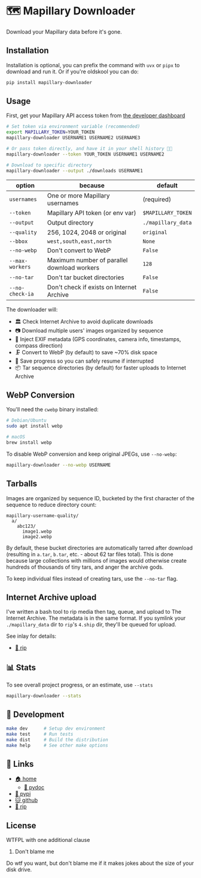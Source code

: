 # 🗺️ Mapillary Downloader

Download your Mapillary data before it's gone.

## Installation

Installation is optional, you can prefix the command with `uvx` or `pipx` to
download and run it. Or if you're oldskool you can do:

```bash
pip install mapillary-downloader
```

## Usage

First, get your Mapillary API access token from
[the developer dashboard](https://www.mapillary.com/dashboard/developers)

```bash
# Set token via environment variable (recommended)
export MAPILLARY_TOKEN=YOUR_TOKEN
mapillary-downloader USERNAME1 USERNAME2 USERNAME3

# Or pass token directly, and have it in your shell history 💩👀
mapillary-downloader --token YOUR_TOKEN USERNAME1 USERNAME2

# Download to specific directory
mapillary-downloader --output ./downloads USERNAME1
```

| option          | because                                      | default            |
| --------------- | -------------------------------------------- | ------------------ |
| `usernames`     | One or more Mapillary usernames              | (required)         |
| `--token`       | Mapillary API token (or env var)             | `$MAPILLARY_TOKEN` |
| `--output`      | Output directory                             | `./mapillary_data` |
| `--quality`     | 256, 1024, 2048 or original                  | `original`         |
| `--bbox`        | `west,south,east,north`                      | `None`             |
| `--no-webp`     | Don't convert to WebP                        | `False`            |
| `--max-workers` | Maximum number of parallel download workers  | `128`              |
| `--no-tar`      | Don't tar bucket directories                 | `False`            |
| `--no-check-ia` | Don't check if exists on Internet Archive    | `False`            |

The downloader will:

* 🏛️ Check Internet Archive to avoid duplicate downloads
* 📷 Download multiple users' images organized by sequence
* 📜 Inject EXIF metadata (GPS coordinates, camera info, timestamps,
  compass direction)
* 🗜️ Convert to WebP (by default) to save ~70% disk space
* 🛟 Save progress so you can safely resume if interrupted
* 📦 Tar sequence directories (by default) for faster uploads to Internet Archive

## WebP Conversion

You'll need the `cwebp` binary installed:

```bash
# Debian/Ubuntu
sudo apt install webp

# macOS
brew install webp
```

To disable WebP conversion and keep original JPEGs, use `--no-webp`:

```bash
mapillary-downloader --no-webp USERNAME
```

## Tarballs

Images are organized by sequence ID, bucketed by the first character of the
sequence to reduce directory count:

```
mapillary-username-quality/
  a/
    abc123/
      image1.webp
      image2.webp
```

By default, these bucket directories are automatically tarred after download
(resulting in `a.tar`, `b.tar`, etc. - about 62 tar files total). This is done
because large collections with millions of images would otherwise create hundreds
of thousands of tiny tars, and anger the archive gods.

To keep individual files instead of creating tars, use the `--no-tar` flag.

## Internet Archive upload

I've written a bash tool to rip media then tag, queue, and upload to The
Internet Archive. The metadata is in the same format. If you symlink your
`./mapillary_data` dir to `rip`'s `4.ship` dir, they'll be queued for upload.

See inlay for details:

* [📀 rip](https://bitplane.net/dev/sh/rip)

## 📊 Stats

To see overall project progress, or an estimate, use `--stats`

```bash
mapillary-downloader --stats
```

## 🚧 Development

```bash
make dev      # Setup dev environment
make test     # Run tests
make dist     # Build the distribution
make help     # See other make options
```

## 🔗 Links

* [🏠 home](https://bitplane.net/dev/python/mapillary_downloader)
  * [📖 pydoc](https://bitplane.net/dev/python/mapillary_downloader/pydoc)
* [🐍 pypi](https://pypi.org/project/mapillary-downloader)
* [🐱 github](https://github.com/bitplane/mapillary_downloader)
* [📀 rip](https://bitplane.net/dev/sh/rip)

## License

WTFPL with one additional clause

1. Don't blame me

Do wtf you want, but don't blame me if it makes jokes about the size of your
disk drive.
